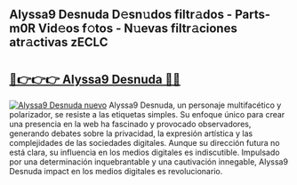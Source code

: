 ## Alyssa9 Desnuda D𝚎sn𝚞dos filtr𝚊dos - Parts-m0R Vid𝚎os f𝚘tos - N𝚞evas filtr𝚊ciones atr𝚊ctivas zECLC

# <h2><a href="http://mbbeclo.tromn.icu/?c=Alyssa9+Desnuda">🔗👉👉👉 Alyssa9 Desnuda 🔗🔗</a></h2>

[![Alyssa9 Desnuda nuevo](https://i.imgur.com/pEAQMta.gif)](http://mbbeclo.tromn.icu/?c=Alyssa9+Desnuda)
Alyssa9 Desnuda, un personaje multifacético y polarizador, se resiste a las etiquetas simples. Su enfoque único para crear una presencia en la web ha fascinado y provocado observadores, generando debates sobre la privacidad, la expresión artística y las complejidades de las sociedades digitales. Aunque su dirección futura no está clara, su influencia en los medios digitales es indiscutible. Impulsado por una determinación inquebrantable y una cautivación innegable, Alyssa9 Desnuda impact en los medios digitales es revolucionario.

